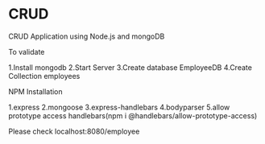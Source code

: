 # CRUD
CRUD Application using Node.js and mongoDB

To validate
 
1.Install mongodb
2.Start Server
3.Create database EmployeeDB
4.Create Collection employees

NPM Installation

1.express 
2.mongoose 
3.express-handlebars 
4.bodyparser
5.allow prototype access handlebars(npm i @handlebars/allow-prototype-access)

Please check localhost:8080/employee
